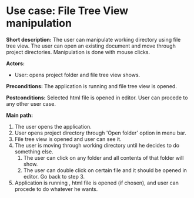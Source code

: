 # Use case: File Tree View manipulation

**Short description:** The user can manipulate working directory using file tree view. The user can open an existing document and move through project directories. Manipulation is done with mouse clicks.

**Actors:** 
- User: opens project folder and file tree view shows.

**Preconditions:** The application is running and file tree view is opened.

**Postconditions:** Selected html file is opened in editor. User can procede to any other user case.

**Main path:**
1. The user opens the application.
2. User opens project directory through 'Open folder' option in menu bar.
2. File tree view is opened and user can see it.
3. The user is moving through working directory until he decides to do something else.
    1. The user can click on any folder and all contents of that folder will show.
    2. The user can double click on certain file and it should be opened in editor. Go back to step 3.
4. Application is running , html file is opened (if chosen), and user can procede to do whatever he wants.